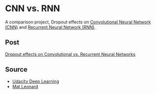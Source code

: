 # CNN vs. RNN
A comparison project, Dropout effects on [Convolutional Neural Network (CNN)](https://en.wikipedia.org/wiki/Convolutional_neural_network) and [Recurrent Neural Network (RNN)](https://en.wikipedia.org/wiki/Recurrent_neural_network).

## Post
[Dropout effects on Convolutional vs. Recurrent Neural Networks](http://www.doganaskan.com/blog/posts/cnnvsrnn.html)

## Source
- [Udacity Deep Learning](https://github.com/udacity/deep-learning)  
- [Mat Leonard](https://github.com/mcleonard)
